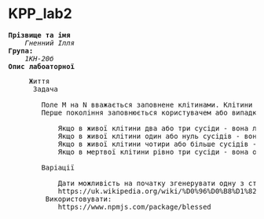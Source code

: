 # KPP_lab2

<pre>
<b>Прізвище та імя</b>
    <i>Гненний Ілля</i>
<b>Група:</b>
    <i>1КН-20б</i>
<b>Опис лабоаторної</b>
<pre>
     Життя
      Задача

        Поле M на N вважається заповнене клітинами. Клітини можуть бути у двох станах Живі та Мертві.
        Перше покоління заповнюється користувачем або випадково. Кожне наступне покоління виводиться з попереднього за правилами:

            Якщо в живої клітини два або три сусіди - вона лишається жити;
            Якщо в живої клітини один або нуль сусідів - вона помирає від самотності;
            Якщо в живої клітини чотири або більше сусідів - вона помирає від перенаселення;
            Якщо в мертвої клітини рівно три сусіди - вона оживає.

        Варіації

            Дати можливість на початку згенерувати одну з стійких фігур (див. посилання).
            https://uk.wikipedia.org/wiki/%D0%96%D0%B8%D1%82%D1%82%D1%8F_%28%D0%B3%D1%80%D0%B0%29
         Використовувати:
            https://www.npmjs.com/package/blessed
</pre>